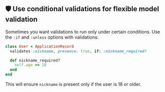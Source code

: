 ## 🛡️ Use conditional validations for flexible model validation

Sometimes you want validations to run only under certain conditions. Use the `:if` and `:unless` options with validations:

```ruby
class User < ApplicationRecord
  validates :nickname, presence: true, if: :nickname_required?

  def nickname_required?
    self.age >= 18
  end
end
```

This will ensure `nickname` is present only if the user is 18 or older.